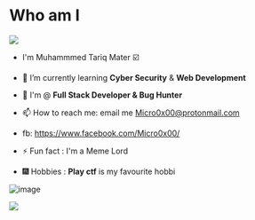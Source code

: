   # Who am I

   <img src="https://komarev.com/ghpvc/?username=Micro0x00">

- I'm Muhammmed Tariq Mater :ballot_box_with_check:

- :purple_heart: I’m currently learning  **Cyber Security** & **Web Development**
- :blue_heart: I'm @ **Full Stack Developer & Bug Hunter**
- 📫 How to reach me: email me Micro0x00@protonmail.com
- fb: https://www.facebook.com/Micro0x00/
- ⚡ Fun fact : I'm a Meme Lord 

- 🎆 Hobbies : **Play ctf** is  my favourite hobbi

![image](https://user-images.githubusercontent.com/67539414/111702372-d6ede280-8844-11eb-9730-94294628dce1.png)

<img src = "https://media.giphy.com/media/WUXLmewlvtuPBNQYao/giphy.gif">
												
